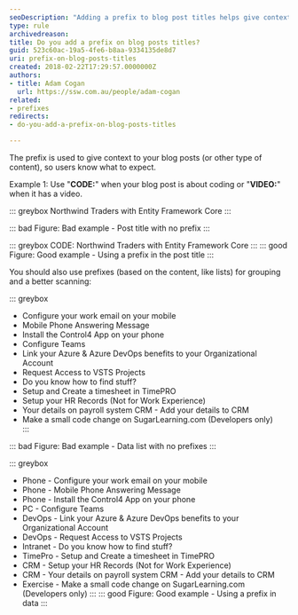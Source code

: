 ```yaml
---
seoDescription: "Adding a prefix to blog post titles helps give context and clarity to users about what they can expect from the content."
type: rule
archivedreason: 
title: Do you add a prefix on blog posts titles?
guid: 523c60ac-19a5-4fe6-b8aa-9334135de8d7
uri: prefix-on-blog-posts-titles
created: 2018-02-22T17:29:57.0000000Z
authors:
- title: Adam Cogan
  url: https://ssw.com.au/people/adam-cogan
related:
- prefixes
redirects:
- do-you-add-a-prefix-on-blog-posts-titles

---
```


The prefix is used to give context to your blog posts (or other type of content), so users know what to expect.

<!--endintro-->

Example 1: Use "**CODE:**" when your blog post is about coding or "**VIDEO:**" when it has a video.

::: greybox
Northwind Traders with Entity Framework Core
:::

::: bad
Figure: Bad example - Post title with no prefix
:::


::: greybox
CODE: Northwind Traders with Entity Framework Core
:::
::: good
Figure: Good example - Using a prefix in the post title
:::

You should also use prefixes (based on the content, like lists) for grouping and a better scanning:

::: greybox
* Configure your work email on your mobile
* Mobile Phone Answering Message 
* Install the Control4 App on your phone  
* Configure Teams 
* Link your Azure & Azure DevOps benefits to your Organizational Account 
* Request Access to VSTS Projects 
* Do you know how to find stuff? 
* Setup and Create a timesheet in TimePRO 
* Setup your HR Records (Not for Work Experience) 
* Your details on payroll system CRM - Add your details to CRM 
* Make a small code change on SugarLearning.com (Developers only)  
:::

::: bad
Figure: Bad example - Data list with no prefixes
:::

::: greybox
* Phone - Configure your work email on your mobile
* Phone - Mobile Phone Answering Message 
* Phone - Install the Control4 App on your phone  
* PC - Configure Teams 
* DevOps - Link your Azure & Azure DevOps benefits to your Organizational Account 
* DevOps - Request Access to VSTS Projects 
* Intranet - Do you know how to find stuff? 
* TimePro - Setup and Create a timesheet in TimePRO 
* CRM - Setup your HR Records (Not for Work Experience) 
* CRM - Your details on payroll system CRM - Add your details to CRM 
* Exercise - Make a small code change on SugarLearning.com (Developers only)
:::
::: good
Figure: Good example - Using a prefix in data
:::
